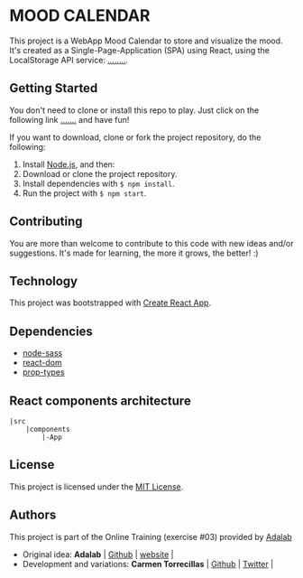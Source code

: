 # MOOD CALENDAR

This project is a WebApp Mood Calendar to store and visualize the mood.
It's created as a Single-Page-Application (SPA) using React, using the LocalStorage API service: [........](...........).

## Getting Started

You don't need to clone or install this repo to play. Just click on the following link [.......](......) and have fun!

If you want to download, clone or fork the project repository, do the following:

1. Install [Node.js](https://nodejs.org/), and then:
2. Download or clone the project repository.
3. Install dependencies with `$ npm install`.
4. Run the project with `$ npm start`.

## Contributing

You are more than welcome to contribute to this code with new ideas and/or suggestions. It's made for learning, the more it grows, the better! :)

## Technology

This project was bootstrapped with [Create React App](https://github.com/facebook/create-react-app).

## Dependencies

- [node-sass](https://www.npmjs.com/package/node-sass)
- [react-dom](https://www.npmjs.com/package/react-dom)
- [prop-types](https://www.npmjs.com/package/prop-types)

## React components architecture

```
|src
    |components
        |-App

```

## License

This project is licensed under the [MIT License](https://en.wikipedia.org/wiki/MIT_License).

## Authors

This project is part of the Online Training (exercise #03) provided by [Adalab](https://adalab.es/)

- Original idea: **Adalab** | [Github](https://github.com/Adalab) | [website](http://adalab.es/) |
- Development and variations: **Carmen Torrecillas** | [Github](https://github.com/) | [Twitter](https://twitter.com/carmen_TM_) |
